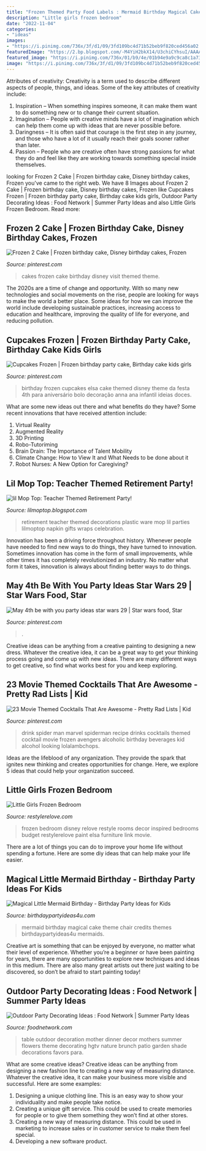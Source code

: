 ```yaml
---
title: "Frozen Themed Party Food Labels : Mermaid Birthday Magical Cake Theme Chair Credits Themes Birthdaypartyideas4u Mermaids"
description: "Little girls frozen bedroom"
date: "2022-11-04"
categories:
- "ideas"
images:
- "https://i.pinimg.com/736x/3f/d1/09/3fd109bc4d71b52beb9f820ced456a02.jpg"
featuredImage: "https://2.bp.blogspot.com/-M4YiH2bkX14/U3chiCYhsuI/AAAAAAAAExc/zNB1gmna1yI/s1600/IMG_1025.jpg"
featured_image: "https://i.pinimg.com/736x/01/b9/4e/01b94e9a9c9ca8c1a733d56c675bc19d--frozen-cupcakes-th-birthday.jpg"
image: "https://i.pinimg.com/736x/3f/d1/09/3fd109bc4d71b52beb9f820ced456a02.jpg"
---
```



Attributes of creativity:
Creativity is a term used to describe different aspects of people, things, and ideas. Some of the key attributes of creativity include: 
1. Inspiration – When something inspires someone, it can make them want to do something new or to change their current situation.
2. Imagination – People with creative minds have a lot of imagination which can help them come up with ideas that are never possible before. 
3. Daringness – It is often said that courage is the first step in any journey, and those who have a lot of it usually reach their goals sooner rather than later. 
4. Passion – People who are creative often have strong passions for what they do and feel like they are working towards something special inside themselves.

	

		
looking for Frozen 2 Cake | Frozen birthday cake, Disney birthday cakes, Frozen you've came to the right web. We have 8 Images about Frozen 2 Cake | Frozen birthday cake, Disney birthday cakes, Frozen like Cupcakes Frozen | Frozen birthday party cake, Birthday cake kids girls, Outdoor Party Decorating Ideas : Food Network | Summer Party Ideas and also Little Girls Frozen Bedroom. Read more:
		
    
## Frozen 2 Cake | Frozen Birthday Cake, Disney Birthday Cakes, Frozen

<img loading=lazy src="https://i.pinimg.com/736x/3f/d1/09/3fd109bc4d71b52beb9f820ced456a02.jpg" onerror="this.onerror=null;this.src='https://tse3.mm.bing.net/th?id=OIP.fJccpHzSOd9m0u_d6e3mawHaJ9&amp;pid=15.1';" alt="Frozen 2 Cake | Frozen birthday cake, Disney birthday cakes, Frozen">

_Source: pinterest.com_

>cakes frozen cake birthday disney visit themed theme. 

	

The 2020s are a time of change and opportunity. With so many new technologies and social movements on the rise, people are looking for ways to make the world a better place. Some ideas for how we can improve the world include developing sustainable practices, increasing access to education and healthcare, improving the quality of life for everyone, and reducing pollution.

    
## Cupcakes Frozen | Frozen Birthday Party Cake, Birthday Cake Kids Girls

<img loading=lazy src="https://i.pinimg.com/736x/01/b9/4e/01b94e9a9c9ca8c1a733d56c675bc19d--frozen-cupcakes-th-birthday.jpg" onerror="this.onerror=null;this.src='https://tse3.mm.bing.net/th?id=OIP.MzRQxP09OmLobo71UTYElgHaJ3&amp;pid=15.1';" alt="Cupcakes Frozen | Frozen birthday party cake, Birthday cake kids girls">

_Source: pinterest.com_

>birthday frozen cupcakes elsa cake themed disney theme da festa 4th para aniversário bolo decoração anna ana infantil ideias doces. 

	

What are some new ideas out there and what benefits do they have?
Some recent innovations that have received attention include: 
1. Virtual Reality 
2. Augmented Reality 
3. 3D Printing 
4. Robo-Tutoriming 
5. Brain Drain: The Importance of Talent Mobility 
6. Climate Change: How to View It and What Needs to be done about it 
7. Robot Nurses: A New Option for Caregiving?

    
## Lil Mop Top: Teacher Themed Retirement Party!

<img loading=lazy src="http://2.bp.blogspot.com/_Cm8um9hxjhk/TBV4g9LrcXI/AAAAAAAAAy0/0adAJXHw8m4/s1600/IMG_2115.JPG" onerror="this.onerror=null;this.src='https://tse4.mm.bing.net/th?id=OIP.HAaNyLx_plaLUdho3u5RgwHaJ4&amp;pid=15.1';" alt="lil Mop Top: Teacher Themed Retirement Party!">

_Source: lilmoptop.blogspot.com_

>retirement teacher themed decorations plastic ware mop lil parties lilmoptop napkin gifts wraps celebration. 

	

Innovation has been a driving force throughout history. Whenever people have needed to find new ways to do things, they have turned to innovation. Sometimes innovation has come in the form of small improvements, while other times it has completely revolutionized an industry. No matter what form it takes, innovation is always about finding better ways to do things.

    
## May 4th Be With You Party Ideas Star Wars 29 | Star Wars Food, Star

<img loading=lazy src="https://i.pinimg.com/originals/2d/f3/75/2df375b6eb882e0954a34e3a2eb51daa.jpg" onerror="this.onerror=null;this.src='https://tse2.mm.bing.net/th?id=OIP.yOFZCgXVJJ_Hhv0yrWmSyQHaLB&amp;pid=15.1';" alt="May 4th be with you party ideas star wars 29 | Star wars food, Star">

_Source: pinterest.com_

>. 

	

Creative ideas can be anything from a creative painting to designing a new dress. Whatever the creative idea, it can be a great way to get your thinking process going and come up with new ideas. There are many different ways to get creative, so find what works best for you and keep exploring.

    
## 23 Movie Themed Cocktails That Are Awesome - Pretty Rad Lists | Kid

<img loading=lazy src="https://i.pinimg.com/736x/15/79/39/1579394ba02547cde83f55d863ba5640.jpg" onerror="this.onerror=null;this.src='https://tse3.mm.bing.net/th?id=OIP.cMzOndLX6UZLhrzHcBj4CAHaLC&amp;pid=15.1';" alt="23 Movie Themed Cocktails That Are Awesome - Pretty Rad Lists | Kid">

_Source: pinterest.com_

>drink spider man marvel spiderman recipe drinks cocktails themed cocktail movie frozen avengers alcoholic birthday beverages kid alcohol looking lolalambchops. 

	

Ideas are the lifeblood of any organization. They provide the spark that ignites new thinking and creates opportunities for change. Here, we explore 5 ideas that could help your organization succeed.

    
## Little Girls Frozen Bedroom

<img loading=lazy src="https://2.bp.blogspot.com/-M4YiH2bkX14/U3chiCYhsuI/AAAAAAAAExc/zNB1gmna1yI/s1600/IMG_1025.jpg" onerror="this.onerror=null;this.src='https://tse3.mm.bing.net/th?id=OIP.b1RLvK1UzvG6M_fWXQTvzQHaJ4&amp;pid=15.1';" alt="Little Girls Frozen Bedroom">

_Source: restylerelove.com_

>frozen bedroom disney relove restyle rooms decor inspired bedrooms budget restylerelove paint elsa furniture link movie. 

	

There are a lot of things you can do to improve your home life without spending a fortune. Here are some diy ideas that can help make your life easier.

    
## Magical Little Mermaid Birthday - Birthday Party Ideas For Kids

<img loading=lazy src="https://www.birthdaypartyideas4u.com/wp-content/uploads/2017/02/Magical-Little-Mermaid-Birthday-Blue-Cake-600x583.jpg" onerror="this.onerror=null;this.src='https://tse3.mm.bing.net/th?id=OIP.kiE0DFj8we3upF80y4nicQHaHM&amp;pid=15.1';" alt="Magical Little Mermaid Birthday - Birthday Party Ideas for Kids">

_Source: birthdaypartyideas4u.com_

>mermaid birthday magical cake theme chair credits themes birthdaypartyideas4u mermaids. 

	

Creative art is something that can be enjoyed by everyone, no matter what their level of experience. Whether you’re a beginner or have been painting for years, there are many opportunities to explore new techniques and ideas in this medium. There are also many great artists out there just waiting to be discovered, so don’t be afraid to start painting today!

    
## Outdoor Party Decorating Ideas : Food Network | Summer Party Ideas

<img loading=lazy src="http://food.fnr.sndimg.com/content/dam/images/food/fullset/2012/4/10/0/summerparties_party-ready-spaces2_s3x4.jpg.rend.hgtvcom.966.1288.suffix/1371606335373.jpeg" onerror="this.onerror=null;this.src='https://tse4.mm.bing.net/th?id=OIP.I0lodmXBbS8rC0iKudH0JgHaJ4&amp;pid=15.1';" alt="Outdoor Party Decorating Ideas : Food Network | Summer Party Ideas">

_Source: foodnetwork.com_

>table outdoor decoration mother dinner decor mothers summer flowers theme decorating hgtv nature brunch patio garden shade decorations favors para. 

	

What are some creative ideas?
Creative ideas can be anything from designing a new fashion line to creating a new way of measuring distance. Whatever the creative idea, it can make your business more visible and successful. Here are some examples:
1. Designing a unique clothing line. This is an easy way to show your individuality and make people take notice.
2. Creating a unique gift service. This could be used to create memories for people or to give them something they won’t find at other stores.
3. Creating a new way of measuring distance. This could be used in marketing to increase sales or in customer service to make them feel special.
4. Developing a new software product.

